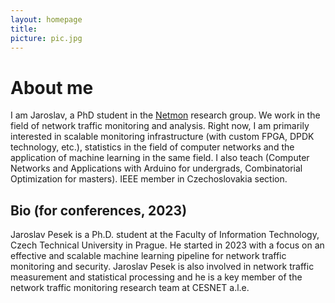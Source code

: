 ```yaml
---
layout: homepage
title: 
picture: pic.jpg
---
```


# About me

I am Jaroslav, a PhD student in the [Netmon](https://netmon.fit.cvut.cz) research group. We work in the field of network traffic monitoring and analysis. Right now, I am primarily interested in scalable monitoring infrastructure (with custom FPGA, DPDK technology, etc.), statistics in the field of computer networks and the application of machine learning in the same field. I also teach (Computer Networks and Applications with Arduino for undergrads, Combinatorial Optimization for masters). IEEE member in Czechoslovakia section. 

## Bio (for conferences, 2023)
Jaroslav Pesek is a Ph.D. student at the Faculty of Information Technology, Czech Technical University in Prague. He started in 2023 with a focus on an effective and scalable machine learning pipeline for network traffic monitoring and security. Jaroslav Pesek is also involved in network traffic measurement and statistical processing and he is a key member of the network traffic monitoring research team at CESNET a.l.e.
